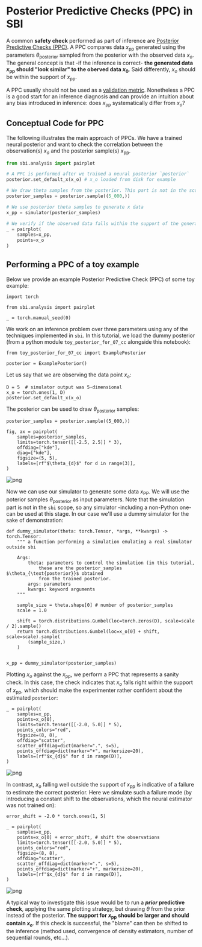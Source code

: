 # Posterior Predictive Checks (PPC) in SBI

A common **safety check** performed as part of inference are [Posterior Predictive Checks (PPC)](https://rss.onlinelibrary.wiley.com/doi/full/10.1111/rssa.12378). A PPC compares data $x_{\text{pp}}$ generated using the parameters $\theta_{\text{posterior}}$ sampled from the posterior with the observed data $x_o$. The general concept is that -if the inference is correct- **the generated data $x_{\text{pp}}$ should "look similar" to the oberved data $x_0$**. Said differently, $x_o$ should be within the support of $x_{\text{pp}}$.

A PPC usually should not be used as a [validation metric](http://proceedings.mlr.press/v130/lueckmann21a.html). Nonetheless a PPC is a good start for an inference diagnosis and can provide an intuition about any bias introduced in inference: does $x_{\text{pp}}$ systematically differ from $x_o$?

## Conceptual Code for PPC

The following illustrates the main approach of PPCs. We have a trained neural posterior and want to check the correlation between the observation(s) $x_o$ and the posterior sample(s) $x_{\text{pp}}$.

```python
from sbi.analysis import pairplot

# A PPC is performed after we trained a neural posterior `posterior`
posterior.set_default_x(x_o) # x_o loaded from disk for example

# We draw theta samples from the posterior. This part is not in the scope of SBI
posterior_samples = posterior.sample((5_000,))

# We use posterior theta samples to generate x data
x_pp = simulator(posterior_samples)

# We verify if the observed data falls within the support of the generated data
_ = pairplot(
    samples=x_pp,
    points=x_o
)
```

## Performing a PPC of a toy example

Below we provide an example Posterior Predictive Check (PPC) of some toy example:


```
import torch

from sbi.analysis import pairplot

_ = torch.manual_seed(0)
```

We work on an inference problem over three parameters using any of the techniques implemented in `sbi`. In this tutorial, we load the dummy posterior (from a python module `toy_posterior_for_07_cc` alongside this notebook):


```
from toy_posterior_for_07_cc import ExamplePosterior

posterior = ExamplePosterior()
```

Let us say that we are observing the data point $x_o$:


```
D = 5  # simulator output was 5-dimensional
x_o = torch.ones(1, D)
posterior.set_default_x(x_o)
```

The posterior can be used to draw $\theta_{\text{posterior}}$ samples:


```
posterior_samples = posterior.sample((5_000,))

fig, ax = pairplot(
    samples=posterior_samples,
    limits=torch.tensor([[-2.5, 2.5]] * 3),
    offdiag=["kde"],
    diag=["kde"],
    figsize=(5, 5),
    labels=[rf"$\theta_{d}$" for d in range(3)],
)
```


    
![png](12_diagnostics_posterior_predictive_check_files/12_diagnostics_posterior_predictive_check_11_0.png)
    


Now we can use our simulator to generate some data $x_{\text{PP}}$. We will use the poterior samples $\theta_{\text{posterior}}$ as input parameters. Note that the simulation part is not in the `sbi` scope, so any simulator -including a non-Python one- can be used at this stage. In our case we'll use a dummy simulator for the sake of demonstration:


```
def dummy_simulator(theta: torch.Tensor, *args, **kwargs) -> torch.Tensor:
    """ a function performing a simulation emulating a real simulator outside sbi

    Args:
        theta: parameters to control the simulation (in this tutorial,
            these are the posterior_samples $\theta_{\text{posterior}}$ obtained
            from the trained posterior.
        args: parameters
        kwargs: keyword arguments
    """

    sample_size = theta.shape[0] # number of posterior_samples
    scale = 1.0

    shift = torch.distributions.Gumbel(loc=torch.zeros(D), scale=scale / 2).sample()
    return torch.distributions.Gumbel(loc=x_o[0] + shift, scale=scale).sample(
        (sample_size,)
    )


x_pp = dummy_simulator(posterior_samples)
```

Plotting $x_o$ against the $x_{\text{pp}}$, we perform a PPC that represents a sanity check. In this case, the check indicates that $x_o$ falls right within the support of $x_{\text{pp}}$, which should make the experimenter rather confident about the estimated `posterior`:


```
_ = pairplot(
    samples=x_pp,
    points=x_o[0],
    limits=torch.tensor([[-2.0, 5.0]] * 5),
    points_colors="red",
    figsize=(8, 8),
    offdiag="scatter",
    scatter_offdiag=dict(marker=".", s=5),
    points_offdiag=dict(marker="+", markersize=20),
    labels=[rf"$x_{d}$" for d in range(D)],
)
```


    
![png](12_diagnostics_posterior_predictive_check_files/12_diagnostics_posterior_predictive_check_15_0.png)
    


In contrast, $x_o$ falling well outside the support of $x_{\text{pp}}$ is indicative of a failure to estimate the correct posterior. Here we simulate such a failure mode (by introducing a constant shift to the observations, which the neural estimator was not trained on):


```
error_shift = -2.0 * torch.ones(1, 5)

_ = pairplot(
    samples=x_pp,
    points=x_o[0] + error_shift, # shift the observations
    limits=torch.tensor([[-2.0, 5.0]] * 5),
    points_colors="red",
    figsize=(8, 8),
    offdiag="scatter",
    scatter_offdiag=dict(marker=".", s=5),
    points_offdiag=dict(marker="+", markersize=20),
    labels=[rf"$x_{d}$" for d in range(D)],
)
```


    
![png](12_diagnostics_posterior_predictive_check_files/12_diagnostics_posterior_predictive_check_17_0.png)
    


A typical way to investigate this issue would be to run a ***prior* predictive check**, applying the same plotting strategy, but drawing $\theta$ from the prior instead of the posterior. **The support for $x_{\text{pp}}$ should be larger and should contain $x_o$**. If this check is successful, the "blame" can then be shifted to the inference (method used, convergence of density estimators, number of sequential rounds, etc...).
